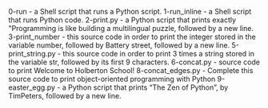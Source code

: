0-run -  a Shell script that runs a Python script.
1-run_inline - a Shell script that runs Python code.
2-print.py - a Python script that prints exactly "Programming is like building a multilingual puzzle, followed by a new line.
3-print_number - this source code in order to print the integer stored in the variable number, followed by Battery street, followed by a new line.
5-print_string.py -  this source code in order to print 3 times a string stored in the variable str, followed by its first 9 characters.
6-concat.py -  source code to print Welcome to Holberton School!
8-concat_edges.py - Complete this source code to print object-oriented programming with Python
9-easter_egg.py - a Python script that prints “The Zen of Python”, by TimPeters, followed by a new line.